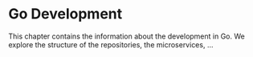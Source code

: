 # Go Development

This chapter contains the information about the development in Go. We explore the structure of the repositories, the microservices, ...